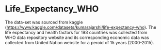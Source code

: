 # Life_Expectancy_WHO

The data-set was sourced from kaggle (https://www.kaggle.com/datasets/kumarajarshi/life-expectancy-who). The life expectancy and health factors for 193 countries was collected from WHO data repository website and its corresponding economic data was collected from United Nation website for a peroid of 15 years (2000-2015).
